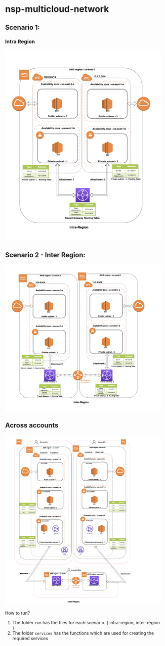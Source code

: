 # nsp-multicloud-network

## Scenario 1:
### Intra Region
![intra-region.png](imgs/intra-region.png)

## Scenario 2 - Inter Region:

![inter-region.png](imgs/inter-region.png)

## Across accounts

![multiple-accounts.png](imgs/multiple-accounts.png)

How to run?

1. The folder `run` has the files for each scenario. ( intra-region, inter-region )
2. The folder `services` has the functions which are used for creating the required services
